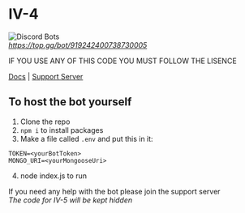 # IV-4

![Discord Bots](https://top.gg/api/widget/919242400738730005.svg)\
*https://top.gg/bot/919242400738730005*

IF YOU USE ANY OF THIS CODE YOU MUST FOLLOW THE LISENCE

[Docs](https://thatbadname.gitbook.io/iv-5-docs/) | [Support Server](https://discord.gg/ArpuxMEa55)

## To host the bot yourself
1) Clone the repo
2) `npm i` to install packages
3) Make a file called `.env` and put this in it:
```
TOKEN=<yourBotToken>
MONGO_URI=<yourMongooseUri>
```
4) node index.js to run

If you need any help with the bot please join the support server\
*The code for IV-5 will be kept hidden*
